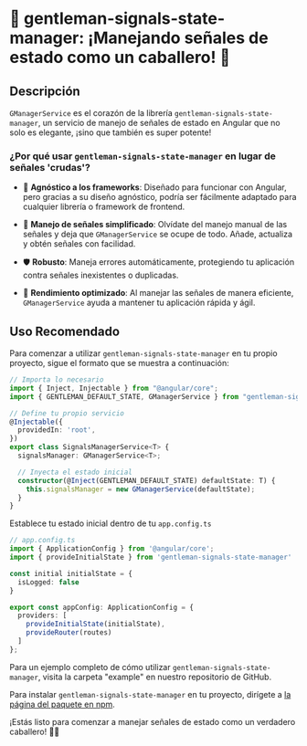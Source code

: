 # 🚀 gentleman-signals-state-manager: ¡Manejando señales de estado como un caballero! 🎩

## Descripción
`GManagerService` es el corazón de la librería `gentleman-signals-state-manager`, un servicio de manejo de señales de estado en Angular que no solo es elegante, ¡sino que también es super potente!

### ¿Por qué usar `gentleman-signals-state-manager` en lugar de señales 'crudas'?

- 🎯 **Agnóstico a los frameworks**: Diseñado para funcionar con Angular, pero gracias a su diseño agnóstico, podría ser fácilmente adaptado para cualquier librería o framework de frontend.

- 💼 **Manejo de señales simplificado**: Olvídate del manejo manual de las señales y deja que `GManagerService` se ocupe de todo. Añade, actualiza y obtén señales con facilidad.

- 🛡️ **Robusto**: Maneja errores automáticamente, protegiendo tu aplicación contra señales inexistentes o duplicadas.

- 🚀 **Rendimiento optimizado**: Al manejar las señales de manera eficiente, `GManagerService` ayuda a mantener tu aplicación rápida y ágil.

## Uso Recomendado
Para comenzar a utilizar `gentleman-signals-state-manager` en tu propio proyecto, sigue el formato que se muestra a continuación:

```typescript
// Importa lo necesario
import { Inject, Injectable } from "@angular/core";
import { GENTLEMAN_DEFAULT_STATE, GManagerService } from "gentleman-signals-state-manager";

// Define tu propio servicio
@Injectable({
  providedIn: 'root',
})
export class SignalsManagerService<T> {
  signalsManager: GManagerService<T>;

  // Inyecta el estado inicial
  constructor(@Inject(GENTLEMAN_DEFAULT_STATE) defaultState: T) {
    this.signalsManager = new GManagerService(defaultState);
  }
}
```

Establece tu estado inicial dentro de tu `app.config.ts`

```ts
// app.config.ts
import { ApplicationConfig } from '@angular/core';
import { provideInitialState } from 'gentleman-signals-state-manager'

const initial initialState = {
  isLogged: false
}

export const appConfig: ApplicationConfig = {
  providers: [
    provideInitialState(initialState),
    provideRouter(routes)
  ]
};
```

Para un ejemplo completo de cómo utilizar `gentleman-signals-state-manager`, visita la carpeta "example" en nuestro repositorio de GitHub.

Para instalar `gentleman-signals-state-manager` en tu proyecto, dirígete a [la página del paquete en npm](https://www.npmjs.com/package/gentleman-signals-state-manager).

¡Estás listo para comenzar a manejar señales de estado como un verdadero caballero! 🎩🚀
